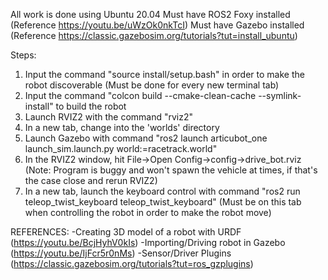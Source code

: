 All work is done using Ubuntu 20.04
Must have ROS2 Foxy installed (Reference https://youtu.be/uWzOk0nkTcI)
Must have Gazebo installed (Reference https://classic.gazebosim.org/tutorials?tut=install_ubuntu)

Steps:
1) Input the command "source install/setup.bash" in order to make the robot discoverable (Must be done for every new terminal tab)
2) Input the command "colcon build --cmake-clean-cache --symlink-install" to build the robot 
3) Launch RVIZ2 with the command "rviz2"
4) In a new tab, change into the 'worlds' directory
5) Launch Gazebo with command "ros2 launch articubot_one launch_sim.launch.py world:=racetrack.world"
6) In the RVIZ2 window, hit File->Open Config->config->drive_bot.rviz  (Note: Program is buggy and won't spawn the vehicle at times, if that's the case close and rerun RVIZ2)
7) In a new tab, launch the keyboard control with command "ros2 run teleop_twist_keyboard teleop_twist_keyboard" (Must be on this tab when controlling the robot in order to make the robot move)

REFERENCES:
-Creating 3D model of a robot with URDF (https://youtu.be/BcjHyhV0kIs)
-Importing/Driving robot in Gazebo (https://youtu.be/IjFcr5r0nMs)
-Sensor/Driver Plugins (https://classic.gazebosim.org/tutorials?tut=ros_gzplugins)